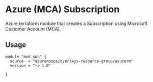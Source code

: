 # Azure (MCA) Subscription

Azure  terraform module that creates a Subscription using Microsoft Customer Account (MCA).

## Usage

```hcl
module "mod_sub" {
  source  = "azurenoops/overlays-resource-group/azurerm"
  version = "~> 1.0"

}
```